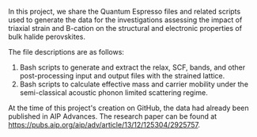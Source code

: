 In this project, we share the Quantum Espresso files and related scripts used to generate the data for the investigations assessing the impact of triaxial strain and B-cation on the structural and electronic properties of bulk halide perovskites.

The file descriptions are as follows:
1. Bash scripts to generate and extract the relax, SCF, bands, and other post-processing input and output files with the strained lattice.
2. Bash scripts to calculate effective mass and carrier mobility under the semi-classical acoustic phonon limited scattering regime.

At the time of this project's creation on GitHub, the data had already been published in AIP Advances. The research paper can be found at https://pubs.aip.org/aip/adv/article/13/12/125304/2925757.
